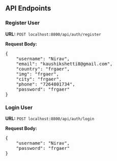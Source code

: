 <h2>API Endpoints</h2>

<h3>Register User</h3>

<p><strong>URL:</strong> <code>POST localhost:8800/api/auth/register</code></p>

<p><strong>Request Body:</strong></p>
<pre>
{
    "username": "Nirav",
    "email": "kaushikshetti8@gmail.com",
    "country": "frgaer",
    "img": "frgaer",
    "city": "frgaer",
    "phone": "7264801734",
    "password": "frgaer"
}
</pre>

<h3>Login User</h3>

<p><strong>URL:</strong> <code>POST localhost:8800/api/auth/login</code></p>

<p><strong>Request Body:</strong></p>
<pre>
{
    "username": "Nirav",
    "password": "frgaer"
}
</pre>
</html>
